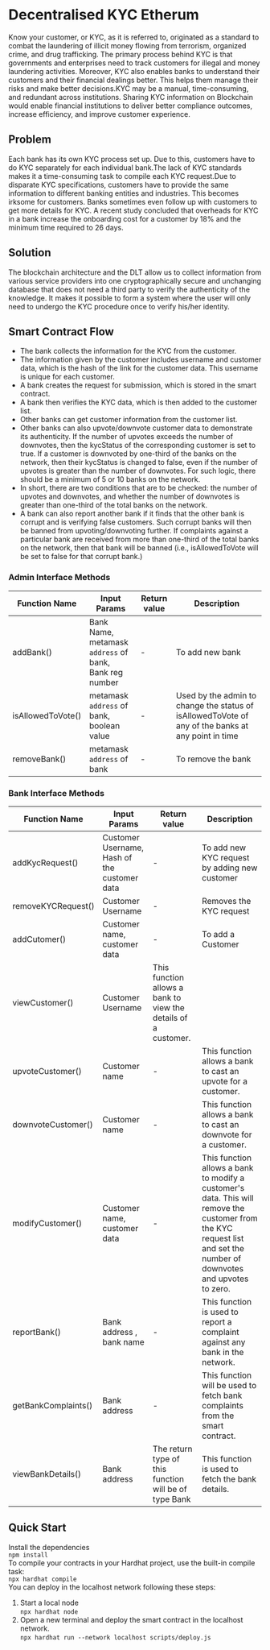 # Decentralised KYC Etherum
Know your customer, or KYC, as it is referred to, originated as a standard to combat the laundering of illicit money flowing from terrorism, organized crime, and drug trafficking. The primary process behind KYC is that governments and enterprises need to track customers for illegal and money laundering activities. Moreover, KYC also enables banks to understand their customers and their financial dealings better. This helps them manage their risks and make better decisions.KYC may be a manual, time-consuming, and redundant across institutions. Sharing KYC information on Blockchain would enable financial institutions to deliver better compliance outcomes, increase efficiency, and improve customer experience.
## Problem
Each bank has its own KYC process set up. Due to this, customers have to do KYC separately for each individual bank.The lack of KYC standards makes it a time-consuming task to compile each KYC request.Due to disparate KYC specifications, customers have to provide the same information to different banking entities and industries. This becomes irksome for customers. Banks sometimes even follow up with customers to get more details for KYC. A recent study concluded that overheads for KYC in a bank increase the onboarding cost for a customer by 18% and the minimum time required to 26 days.
## Solution
The blockchain architecture and the DLT allow us to collect information from various service providers into one cryptographically secure and unchanging database that does not need a third party to verify the authenticity of the knowledge. It makes it possible to form a system where the user will only need to undergo the KYC procedure once to verify his/her identity.
## Smart Contract Flow
- The bank collects the information for the KYC from the customer.
- The information given by the customer includes username and customer data, which is the hash of the link for the customer data. This username is unique for each customer. 
- A bank creates the request for submission, which is stored in the smart contract.
- A bank then verifies the KYC data, which is then added to the customer list.
- Other banks can get customer information from the customer list.
- Other banks can also upvote/downvote customer data to demonstrate its authenticity. If the number of upvotes exceeds the number of downvotes, then the kycStatus of the corresponding customer is set to true. If a customer is downvoted by one-third of the banks on the network, then their kycStatus is changed to false, even if the number of upvotes is greater than the number of downvotes. For such logic, there should be a minimum of 5 or 10 banks on the network.
- In short, there are two conditions that are to be checked: the number of upvotes and downvotes, and whether the number of downvotes is greater than one-third of the total banks on the network.
- A bank can also report another bank if it finds that the other bank is corrupt and is verifying false customers. Such corrupt banks will then be banned from upvoting/downvoting further. If complaints against a particular bank are received from more than one-third of the total banks on the network, then that bank will be banned (i.e., isAllowedToVote will be set to false for that corrupt bank.)
### Admin Interface Methods

| **Function Name**        | **Input Params**                                     | **Return value**              | **Description**                                             |
| ------------------------ | ---------------------------------------------------- | ----------------------------- | ----------------------------------------------------------- |
| addBank()                | Bank Name,<br> metamask `address` of bank,<br> Bank reg number                        | -                             | To add new bank                                             |
| isAllowedToVote()      | metamask `address` of bank,<br> boolean value        | -                             | Used by the admin to change the status of isAllowedToVote of any of the banks at any point in time                      |
| removeBank() | metamask `address` of bank | -                             | To remove the bank               |

### Bank Interface Methods

| **Function Name**        | **Input Params**                                                             | **Return value**                                                 | **Description**                                                                                                     |
| ------------------------ | ---------------------------------------------------------------------------- | ---------------------------------------------------------------- | ------------------------------------------------------------------------------------------------------------------- |
| addKycRequest()          | Customer Username,<br> Hash of the customer data                  | -                                                                | To add new KYC request by adding new customer                                                                       |
| removeKYCRequest() | Customer Username                    | -                                                                | Removes the KYC request |
| addCutomer()  | Customer name, <br> customer data | -                                                                | To add a Customer |
| viewCustomer()        | Customer Username  | This function allows a bank to view the details of a customer.                                                                               |
| upvoteCustomer()  | Customer name | -                                                                | This function allows a bank to cast an upvote for a customer. |
| downvoteCustomer()  | Customer name | -                                                                | This function allows a bank to cast an downvote for a customer. |
| modifyCustomer()  | Customer name, <br> customer data | -                                                                | This function allows a bank to modify a customer's data. This will remove the customer from the KYC request list and set the number of downvotes and upvotes to zero. |
| reportBank()  | Bank address , <br> bank name | -                                                                | This function is used to report a complaint against any bank in the network. |
| getBankComplaints()  | Bank address | -                                                                | This function will be used to fetch bank complaints from the smart contract.   |
| viewBankDetails()  | Bank address | The return type of this function will be of type Bank                                                               | This function is used to fetch the bank details. |
## Quick Start
Install the dependencies <br>
` npm install ` <br>
To compile your contracts in your Hardhat project, use the built-in compile task: <br>
` npx hardhat compile ` <br>
You can deploy in the localhost network following these steps: <br>
1. Start a local node <br>
` npx hardhat node `
2. Open a new terminal and deploy the smart contract in the localhost network. <br>
` npx hardhat run --network localhost scripts/deploy.js `
